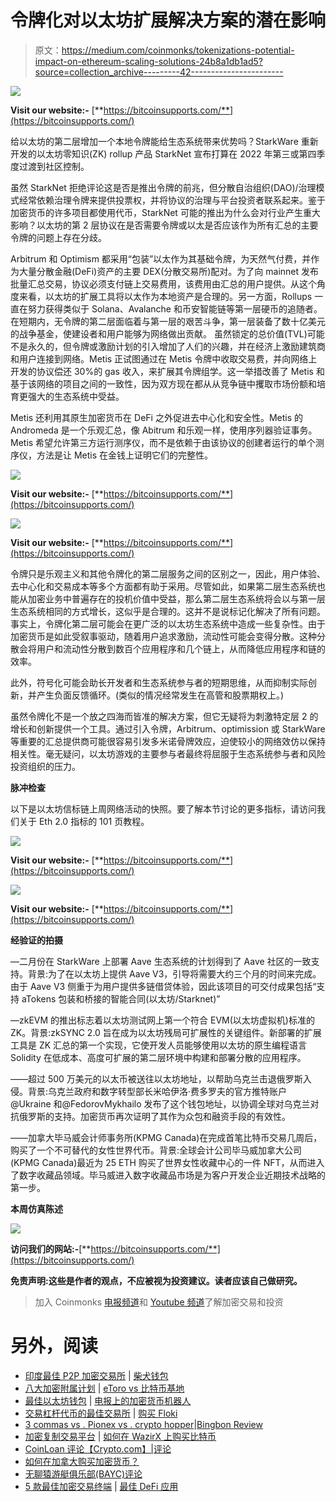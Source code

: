 # 令牌化对以太坊扩展解决方案的潜在影响

> 原文：<https://medium.com/coinmonks/tokenizations-potential-impact-on-ethereum-scaling-solutions-24b8a1db1ad5?source=collection_archive---------42----------------------->

![](img/9ef5f27dab2d4f0c5c8356ec42f7c6e3.png)

**Visit our website:-** [**https://bitcoinsupports.com/**](https://bitcoinsupports.com/)

给以太坊的第二层增加一个本地令牌能给生态系统带来优势吗？StarkWare 重新开发的以太坊零知识(ZK) rollup 产品 StarkNet 宣布打算在 2022 年第三或第四季度过渡到社区控制。

虽然 StarkNet 拒绝评论这是否是推出令牌的前兆，但分散自治组织(DAO)/治理模式经常依赖治理令牌来提供投票权，并将协议的治理与平台投资者联系起来。鉴于加密货币的许多项目都使用代币，StarkNet 可能的推出为什么会对行业产生重大影响？以太坊的第 2 层协议在是否需要令牌或以太是否应该作为所有汇总的主要令牌的问题上存在分歧。

Arbitrum 和 Optimism 都采用“包装”以太作为其基础令牌，为天然气付费，并作为大量分散金融(DeFi)资产的主要 DEX(分散交易所)配对。为了向 mainnet 发布批量汇总交易，协议必须支付链上交易费用，该费用由汇总的用户提供。从这个角度来看，以太坊的扩展工具将以太作为本地资产是合理的。另一方面，Rollups 一直在努力获得类似于 Solana、Avalanche 和币安智能链等第一层硬币的追随者。在短期内，无令牌的第二层面临着与第一层的艰苦斗争，第一层装备了数十亿美元的战争基金，使建设者和用户能够为网络做出贡献。
虽然锁定的总价值(TVL)可能不是永久的，但令牌或激励计划的引入增加了人们的兴趣，并在经济上激励建筑商和用户连接到网络。Metis 正试图通过在 Metis 令牌中收取交易费，并向网络上开发的协议偿还 30%的 gas 收入，来扩展其令牌组学。这一举措改善了 Metis 和基于该网络的项目之间的一致性，因为双方现在都从从竞争链中攫取市场份额和培育更强大的生态系统中受益。

Metis 还利用其原生加密货币在 DeFi 之外促进去中心化和安全性。Metis 的 Andromeda 是一个乐观汇总，像 Abitrum 和乐观一样，使用序列器验证事务。Metis 希望允许第三方运行测序仪，而不是依赖于由该协议的创建者运行的单个测序仪，方法是让 Metis 在金钱上证明它们的完整性。

![](img/0151d9407ba50258b36b196116163d41.png)

**Visit our website:-** [**https://bitcoinsupports.com/**](https://bitcoinsupports.com/)

![](img/2e5fbefabc2cd5a7c9f0c281af5ad218.png)

**Visit our website:-** [**https://bitcoinsupports.com/**](https://bitcoinsupports.com/)

令牌只是乐观主义和其他令牌化的第二层服务之间的区别之一，因此，用户体验、去中心化和交易成本等多个方面都有助于采用。尽管如此，如果第二层生态系统也能从加密业务中普遍存在的投机价值中受益，那么第二层生态系统将会以与第一层生态系统相同的方式增长，这似乎是合理的。这并不是说标记化解决了所有问题。事实上，令牌化第二层可能会在更广泛的以太坊生态系统中造成一些复杂性。由于加密货币是如此受叙事驱动，随着用户追求激励，流动性可能会变得分散。这种分散会将用户和流动性分散到数百个应用程序和几个链上，从而降低应用程序和链的效率。

此外，符号化可能会助长开发者和生态系统参与者的短期思维，从而抑制实际创新，并产生负面反馈循环。(类似的情况经常发生在高管和股票期权上。)

虽然令牌化不是一个放之四海而皆准的解决方案，但它无疑将为刺激特定层 2 的增长和创新提供一个工具。通过引入令牌，Arbitrum、optimission 或 StarkWare 等重要的汇总提供商可能很容易引发多米诺骨牌效应，迫使较小的网络效仿以保持相关性。毫无疑问，以太坊游戏的主要参与者最终将屈服于生态系统参与者和风险投资组织的压力。

**脉冲检查**

以下是以太坊信标链上周网络活动的快照。要了解本节讨论的更多指标，请访问我们关于 Eth 2.0 指标的 101 页教程。

![](img/4f5c8292e1ec2cf98dd7ad16618f80d9.png)

**Visit our website:-** [**https://bitcoinsupports.com/**](https://bitcoinsupports.com/)

![](img/c1057c14e65e838f5041bc2d536d176d.png)

**Visit our website:-** [**https://bitcoinsupports.com/**](https://bitcoinsupports.com/)

**经验证的拍摄**

—二月份在 StarkWare 上部署 Aave 生态系统的计划得到了 Aave 社区的一致支持。背景:为了在以太坊上提供 Aave V3，引导将需要大约三个月的时间来完成。由于 Aave V3 侧重于为用户提供多链借贷体验，因此该项目的可交付成果包括“支持 aTokens 包装和桥接的智能合同(以太坊/Starknet)”

—zkEVM 的推出标志着以太坊测试网上第一个符合 EVM(以太坊虚拟机)标准的 ZK。背景:zkSYNC 2.0 旨在成为以太坊残局可扩展性的关键组件。新部署的扩展工具是 ZK 汇总的第一个实现，它使开发人员能够使用以太坊的原生编程语言 Solidity 在低成本、高度可扩展的第二层环境中构建和部署分散的应用程序。

——超过 500 万美元的以太币被送往以太坊地址，以帮助乌克兰击退俄罗斯入侵。背景:乌克兰政府和数字转型部长米哈伊洛·费多罗夫的官方推特账户@Ukraine 和@FedorovMykhailo 发布了这个钱包地址，以协调全球对乌克兰对抗俄罗斯的支持。加密货币再次证明了其作为众包和融资手段的有效性。

——加拿大毕马威会计师事务所(KPMG Canada)在完成首笔比特币交易几周后，购买了一个不可替代的女性世界代币。背景:全球会计公司毕马威加拿大公司(KPMG Canada)最近为 25 ETH 购买了世界女性收藏中心的一件 NFT，从而进入了数字收藏品领域。毕马威进入数字收藏品市场是为客户开发企业近期技术战略的第一步。

**本周仿真陈述**

![](img/329f7f530716c90d52f9fc46cabae3e5.png)

**访问我们的网站:-**[**https://bitcoinsupports.com/**](https://bitcoinsupports.com/)

**免责声明:这些是作者的观点，不应被视为投资建议。读者应该自己做研究。**

> 加入 Coinmonks [电报频道](https://t.me/coincodecap)和 [Youtube 频道](https://www.youtube.com/c/coinmonks/videos)了解加密交易和投资

# 另外，阅读

*   [印度最佳 P2P 加密交易所](https://coincodecap.com/p2p-crypto-exchanges-in-india) | [柴犬钱包](https://coincodecap.com/baby-shiba-inu-wallets)
*   [八大加密附属计划](https://coincodecap.com/crypto-affiliate-programs) | [eToro vs 比特币基地](https://coincodecap.com/etoro-vs-coinbase)
*   [最佳以太坊钱包](https://coincodecap.com/best-ethereum-wallets) | [电报上的加密货币机器人](https://coincodecap.com/telegram-crypto-bots)
*   [交易杠杆代币的最佳交易所](https://coincodecap.com/leveraged-token-exchanges) | [购买 Floki](https://coincodecap.com/buy-floki-inu-token)
*   [3 commas vs . Pionex vs . crypto hopper](https://coincodecap.com/3commas-vs-pionex-vs-cryptohopper)|[Bingbon Review](https://coincodecap.com/bingbon-review)
*   [加密复制交易平台](/coinmonks/top-10-crypto-copy-trading-platforms-for-beginners-d0c37c7d698c) | [如何在 WazirX 上购买比特币](/coinmonks/buy-bitcoin-on-wazirx-2d12b7989af1)
*   [CoinLoan 评论【Crypto.com】|](https://coincodecap.com/coinloan-review)[评论](/coinmonks/crypto-com-review-f143dca1f74c)
*   [如何在加拿大购买加密货币？](https://coincodecap.com/how-to-buy-cryptocurrency-in-canada)
*   [无聊猿游艇俱乐部(BAYC)评论](https://coincodecap.com/bored-ape-yacht-club-bayc-review)
*   [5 款最佳加密交易终端](https://coincodecap.com/crypto-trading-terminals) | [最佳 DeFi 应用](https://coincodecap.com/best-defi-apps)